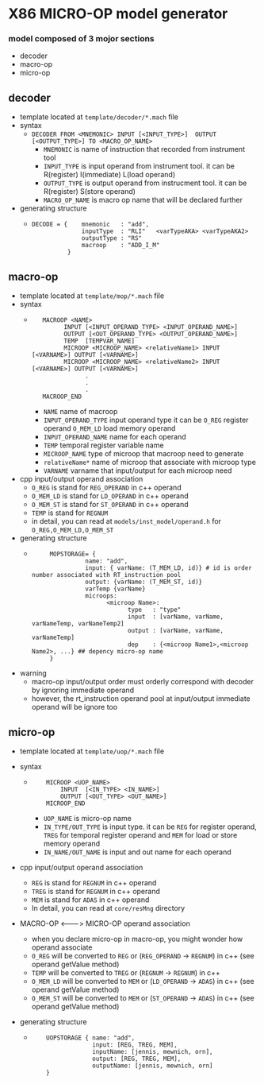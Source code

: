 # X86 MICRO-OP model generator
### model composed of 3 mojor sections
- decoder
- macro-op
- micro-op

## decoder 
- template located at ```template/decoder/*.mach``` file
- syntax 
  - ```DECODER FROM <MNEMONIC> INPUT [<INPUT_TYPE>]  OUTPUT [<OUTPUT_TYPE>] TO <MACRO_OP_NAME>```
    - ```MNEMONIC``` is name of instruction that recorded from instrument tool
    - ```INPUT_TYPE``` is input operand from instrument tool. it can be R(register) I(immediate) L(load operand)
    - ```OUTPUT_TYPE``` is output operand from instrucment tool. it can be R(register) S(store operand)
    - ```MACRO_OP_NAME``` is macro op name that will be declared further
- generating structure
    - ```
      DECODE = {    mnemonic   : "add",
                    inputType  : "RLI"   <varTypeAKA> <varTypeAKA2>
                    outputType : "RS"
                    macroop    : "ADD_I_M"
                }
      ```
      

## macro-op
- template located at ```template/mop/*.mach``` file
- syntax
  -  ```  
        MACROOP <NAME>
              INPUT [<INPUT_OPERAND_TYPE> <INPUT_OPERAND_NAME>]
              OUTPUT [<OUT_OPERAND_TYPE> <OUTPUT_OPERAND_NAME>]
              TEMP  [TEMPVAR_NAME]
              MICROOP <MICROOP_NAME> <relativeName1> INPUT [<VARNAME>] OUTPUT [<VARNAME>]
              MICROOP <MICROOP_NAME> <relativeName2> INPUT [<VARNAME>] OUTPUT [<VARNAME>]
                    .
                    .
                    .
        MACROOP_END
     ```
      - ```NAME``` name of macroop
      - ```INPUT_OPERAND_TYPE``` input operand type it can be ```O_REG``` register operand ```O_MEM_LD``` load memory operand
      - ```INPUT_OPERAND_NAME``` name for each operand 
      - ```TEMP``` temporal register variable name
      - ```MICROOP_NAME``` type of microop that macroop need to generate
      - ```relativeName*``` name of microop that associate with microop type
      - ```VARNAME```   varname that input/output for each microop need
- cpp input/output operand association
  - ```O_REG``` is stand for  ```REG_OPERAND``` in c++ operand
  - ```O_MEM_LD``` is stand for ```LD_OPERAND``` in c++ operand
  - ```O_MEM_ST``` is stand for ```ST_OPERAND``` in c++ operand
  - ```TEMP``` is stand for ```REGNUM```
  - in detail, you can read at ```models/inst_model/operand.h``` for ```O_REG,O_MEM_LD,O_MEM_ST```
- generating structure
  - ```
         MOPSTORAGE= {
                   name: "add",
                   input: { varName: (T_MEM_LD, id)} # id is order number associated with RT_instruction pool
                   output: {varName: (T_MEM_ST, id)}
                   varTemp {varName}
                   microops:
                         <microop Name>:
                               type   : "type"
                               input  : [varName, varName, varNameTemp, varNameTemp2]
                               output : [varName, varName, varNameTemp]
                               dep    : {<microop Name1>,<microop Name2>, ...} ## depency micro-op name 
         }
    ``` 
- warning
  - macro-op input/output order must orderly correspond with decoder by ignoring immediate operand
  - however, the rt_instruction operand pool at input/output immediate operand will be ignore too
## micro-op
- template located at ```template/uop/*.mach``` file
- syntax
  - ```
        MICROOP <UOP_NAME>
            INPUT  [<IN_TYPE> <IN_NAME>]
            OUTPUT [<OUT_TYPE> <OUT_NAME>]
        MICROOP_END
    ```
    - ```UOP_NAME``` is micro-op name
    - ```IN_TYPE/OUT_TYPE``` is input type. it can be ```REG``` for register operand, ```TREG``` for temporal register operand and ```MEM``` for load or store memory operand
    - ```IN_NAME/OUT_NAME``` is input and out name for each operand

- cpp input/output operand association
    - ```REG``` is stand for  ```REGNUM``` in c++ operand
    - ```TREG``` is stand for ```REGNUM``` in c++ operand
    - ```MEM``` is stand for ```ADAS``` in c++ operand
    - In detail,  you can read at ```core/resMng``` directory

- MACRO-OP <---> MICRO-OP operand association
    - when you declare micro-op in macro-op, you might wonder how operand associate
    - ```O_REG``` will be converted to ```REG``` or (```REG_OPERAND``` -> ```REGNUM```) in c++ (see operand getValue method)
    - ```TEMP``` will be converted to ```TREG``` or (```REGNUM``` -> ```REGNUM```) in c++
    - ```O_MEM_LD``` will be converted to ```MEM``` or (```LD_OPERAND``` -> ```ADAS```) in c++ (see operand getValue method)
    - ```O_MEM_ST``` will be converted to ```MEM``` or (```ST_OPERAND``` -> ```ADAS```) in c++ (see operand getValue method)

- generating structure
  - ```
        UOPSTORAGE { name: "add", 
                     input: [REG, TREG, MEM],
                     inputName: [jennis, mewnich, orn],
                     output: [REG, TREG, MEM],
                     outputName: [jennis, mewnich, orn] 
        }
    ``` 